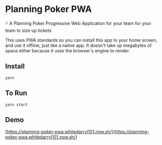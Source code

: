 # Planning Poker PWA

🃏 A Planning Poker Progressive Web Application for your team for your team to size up tickets

This uses PWA standards so you can install this app to your home screen, and use it offline, just like a native app. It doesn't take up megabytes of space either because it uses the browser's engine to render.

## Install

`yarn`

## To Run

`yarn start`

## Demo

[https://planning-poker-pwa.whitedarryl101.now.sh/](https://planning-poker-pwa.whitedarryl101.now.sh/)